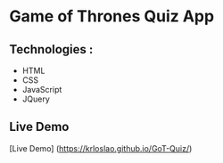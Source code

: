 # Game of Thrones Quiz App

## Technologies :

- HTML
- CSS
- JavaScript
- JQuery

## Live Demo

[Live Demo] (https://krloslao.github.io/GoT-Quiz/)


